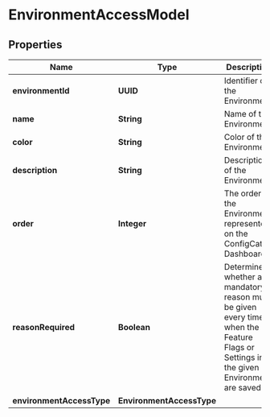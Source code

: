 

# EnvironmentAccessModel


## Properties

| Name | Type | Description | Notes |
|------------ | ------------- | ------------- | -------------|
|**environmentId** | **UUID** | Identifier of the Environment. |  [optional] |
|**name** | **String** | Name of the Environment. |  [optional] |
|**color** | **String** | Color of the Environment. |  [optional] |
|**description** | **String** | Description of the Environment. |  [optional] |
|**order** | **Integer** | The order of the Environment represented on the ConfigCat Dashboard. |  [optional] |
|**reasonRequired** | **Boolean** | Determines whether a mandatory reason must be given every time when the Feature Flags or Settings in the given Environment are saved. |  [optional] |
|**environmentAccessType** | **EnvironmentAccessType** |  |  [optional] |



